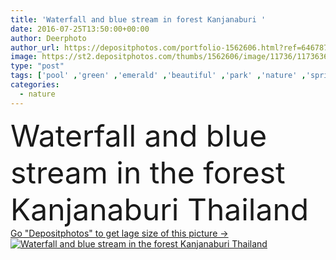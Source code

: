 ```yaml
---
title: 'Waterfall and blue stream in forest Kanjanaburi '
date: 2016-07-25T13:50:00+00:00
author: Deerphoto
author_url: https://depositphotos.com/portfolio-1562606.html?ref=64678756
image: https://st2.depositphotos.com/thumbs/1562606/image/11736/117363606/api_thumb_450.jpg?forcejpeg=true
type: "post"
tags: ['pool' ,'green' ,'emerald' ,'beautiful' ,'park' ,'nature' ,'spring' ,'fresh' ,'water' ,'leaves' ,'plants' ,'natural' ,'fall' ,'current' ,'freshness' ,'foliage' ,'tropical' ,'river' ,'landscape' ,'trees' ,'cool' ,'flowing' ,'motion' ,'stream' ,'relax' ,'forest' ,'jungle' ,'purity' ,'wood' ,'rock' ,'scenic' ,'wild' ,'vacation' ,'heaven' ,'woodland' ,'fluid' ,'paradise' ,'asia' ,'thailand' ,'amazing' ,'cascade' ,'waterfall' ,'wonderful' ,'waterscape' ,'Creek' ,'torrent' ,'cataract' ,'Tier' ,'thai' ,'erawan' ]
categories: 
  - nature
---
```

<div aling="center">
            <font size="60"> Waterfall and blue stream in the forest Kanjanaburi Thailand</font>   
</div>
<div>
    <a href='https://st2.depositphotos.com/thumbs/1562606/image/11736/117363606/api_thumb_450.jpg?forcejpeg=true?ref=64678756' target=_blank > Go "Depositphotos" to get lage size of this picture ->
        <img href='https://st2.depositphotos.com/thumbs/1562606/image/11736/117363606/api_thumb_450.jpg?forcejpeg=true?ref=64678756' src='https://st2.depositphotos.com/1562606/11736/i/950/depositphotos_117363606-stock-photo-waterfall-and-blue-stream-in.jpg?forcejpeg=true' alt='Waterfall and blue stream in the forest Kanjanaburi Thailand' >
    </a>
</div>
